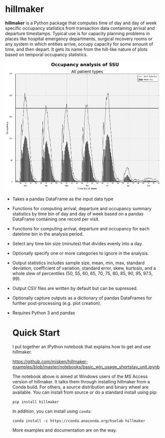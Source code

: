 # hillmaker

**hillmaker** is a Python package that computes time of day and day of week specific
occupancy statistics from transaction data containing arrival and departure
timestamps. Typical use is for capacity planning problems in places like
hospital emergency departments, surgical recovery rooms or any system in which
entities arrive, occupy capacity for some amount of time, and then depart. It
gets its name from the hill-like nature of plots based on temporal occupancy
statistics.

![hillmaker Screenshot](/docs/hillmaker-user-guide/images/ssu_occ_1.png "hillmaker screenshot")

- Takes a pandas DataFrame as the input data type
- Functions for computing arrival, departure and occupancy summary statistics
  by time bin of day and day of week based on a pandas DataFrame containing one
  record per visit.
- Functions for computing arrival, departure and occupancy for each datetime
  bin in the analysis period.
- Select any time bin size (minutes) that divides evenly into a day.
- Optionally specify one or more categories to ignore in the analysis.
- Output statistics includes sample size, mean, min, max, standard deviation,
  coefficient of variation, standard error, skew, kurtosis, and a whole slew
  of percentiles (50, 55, 60, 65, 70, 75, 80, 85, 90, 95, 97.5, 99).
- Output CSV files are written by default but can be supressed.
- Optionally capture outputs as a dictionary of pandas DataFrames for further
  post-processing (e.g. plot creation).
- Requires Python 3 and pandas

  # Quick Start

  I put together an IPython notebook that explains how to get and
  use hillmaker.

  https://github.com/misken/hillmaker-examples/blob/master/notebooks/basic_win_usage_shortstay_unit.ipynb

  The notebook above is aimed at Windows users of the MS Access version of hillmaker. It talks them through
  installing hillmaker from a Conda build. For others, a source distribution and binary wheel are available. You
  can install from source or do a standard install using pip:

      pip install hillmaker

  In addition, you can install using `conda`:

      conda install -c https://conda.anaconda.org/hselab hillmaker

  More examples and documentation are on the way.
